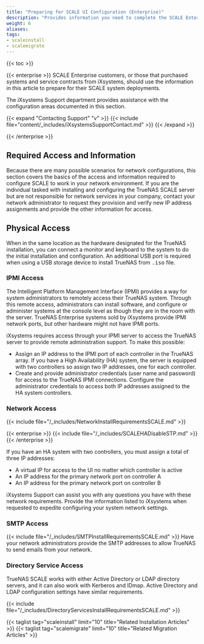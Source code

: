 ```yaml
---
title: "Preparing for SCALE UI Configuration (Enterprise)"
description: "Provides information you need to complete the SCALE Enterprise configuration using the SCALE UI."
weight: 6
aliases:
tags:
- scaleinstall
- scalemigrate
---
```



{{< toc >}}

{{< enterprise >}}
SCALE Enterprise customers, or those that purchased systems and service contracts from iXsystems, should use the information in this article to prepare for their SCALE system deployments.

The iXsystems Support department provides assistance with the configuration areas documented in this section.

{{< expand "Contacting Support" "v" >}}
{{< include file="content/_includes/iXsystemsSupportContact.md" >}}
{{< /expand >}}

{{< /enterprise >}}

## Required Access and Information
Because there are many possible scenarios for network configurations, this section covers the basics of the access and information required to configure SCALE to work in your network environment.
If you are the individual tasked with installing and configuring the TrueNAS SCALE server but are not responsible for network services in your company, contact your network administrator to request they provision and verify new IP address assignments and provide the other information for access.

## Physical Access
When in the same location as the hardware designated for the TrueNAS installation, you can connect a monitor and keyboard to the system to do the initial installation and configuration.
An additional USB port is required when using a USB storage device to install TrueNAS from <kbd>.iso</kbd> file.

### IPMI Access
The Intelligent Platform Management Interface (IPMI) provides a way for system administrators to remotely access their TrueNAS system.
Through this remote access, administrators can install software, and configure or administer systems at the console level as though they are in the room with the server.
TrueNAS Enterprise systems sold by iXsystems provide IPMI network ports, but other hardware might not have IPMI ports.

iXsystems requires access through your IPMI server to access the TrueNAS server to provide remote administration support. 
To make this possible:

* Assign an IP address to the IPMI port of each controller in the TrueNAS array.
  If you have a High Availability (HA) system, the server is equipped with two controllers so assign two IP addresses, one for each controller.
* Create and provide administrator credentials (user name and password) for access to the TrueNAS IPMI connections. 
  Configure the administrator credentials to access both IP addresses assigned to the HA system controllers.

### Network Access
{{< include file="/_includes/NetworkInstallRequirementsSCALE.md" >}}

{{< enterprise >}}
{{< include file="/_includes/SCALEHADisableSTP.md" >}}
{{< /enterprise >}}

If you have an HA system with two controllers, you must assign a total of three IP addresses:
* A virtual IP for access to the UI no matter which controller is active
* An IP address for the primary network port on controller A
* An IP address for the primary network port on controller B

iXsystems Support can assist you with any questions you have with these network requirements.
Provide the information listed to iXsystems when requested to expedite configuring your system network settings.

### SMTP Access
{{< include file="/_includes/SMTPInstallRequirementsSCALE.md" >}}
Have your network administrators provide the SMTP addresses to allow TrueNAS to send emails from your network.

### Directory Service Access
TrueNAS SCALE works with either Active Directory or LDAP directory servers, and it can also work with Kerberos and IDmap.
Active Directory and LDAP configuration settings have similar requirements.

{{< include file="/_includes/DirectoryServicesInstallRequirementsSCALE.md" >}}


{{< taglist tag="scaleinstall" limit="10" title="Related Installation Articles" >}}
{{< taglist tag="scalemigrate" limit="10" title="Related Migration Articles" >}}
